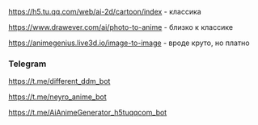 https://h5.tu.qq.com/web/ai-2d/cartoon/index - классика

https://www.drawever.com/ai/photo-to-anime - близко к классике

https://animegenius.live3d.io/image-to-image - вроде круто, но платно

### Telegram
https://t.me/different_ddm_bot

https://t.me/neyro_anime_bot

https://t.me/AiAnimeGenerator_h5tuqqcom_bot
